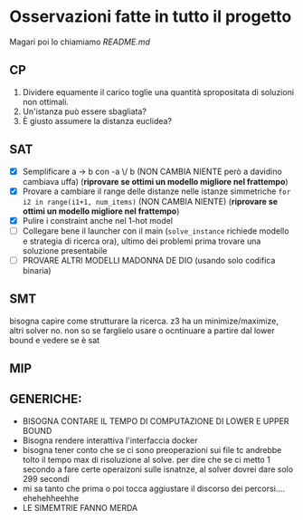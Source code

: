 # Osservazioni fatte in tutto il progetto

Magari poi lo chiamiamo _README.md_

## CP

1. Dividere equamente il carico toglie una quantità spropositata di soluzioni non ottimali.
2. Un'istanza può essere sbagliata?
3. È giusto assumere la distanza euclidea?

## SAT

* [X] Semplificare a -> b con -a  \\/ b (NON CAMBIA NIENTE però a davidino cambiava uffa) (**riprovare se ottimi un modello migliore nel frattempo**)
* [X] Provare a cambiare il range delle distanze nelle istanze simmetriche `for i2 in range(i1+1, num_items)` (NON CAMBIA NIENTE) (**riprovare se ottimi un modello migliore nel frattempo**)
* [X] Pulire i constraint anche nel 1-hot model
* [ ] Collegare bene il launcher con il main (`solve_instance` richiede modello e strategia di ricerca ora), ultimo dei problemi prima trovare una soluzione presentabile
* [ ] PROVARE ALTRI MODELLI MADONNA DE DIO (usando solo codifica binaria)

## SMT

bisogna capire come strutturare la ricerca. z3 ha un minimize/maximize, altri solver no. non so se farglielo usare o ocntinuare a partire dal lower bound e vedere se è sat

## MIP

## GENERICHE:

- BISOGNA CONTARE IL TEMPO DI COMPUTAZIONE DI LOWER E UPPER BOUND
- Bisogna rendere interattiva l'interfaccia docker
- bisogna tener conto che se ci sono preoperazioni sui file tc andrebbe tolto il tempo max di risoluzione al solve. per dire che se ci metto 1 secondo a fare certe operaizoni sulle isnatnze, al solver dovrei dare solo 299 secondi
- mi sa tanto che prima o poi tocca aggiustare il discorso dei percorsi.... ehehehheehhe
- LE SIMEMTRIE FANNO MERDA
